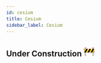 ```yaml
---
id: cesium
title: Cesium
sidebar_label: Cesium
---
```


## Under Construction <img src="../../assets/construction.png" alt="drawing" width="30"/>
